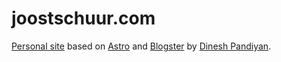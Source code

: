 # joostschuur.com

[Personal site](https://joostschuur.com) based on [Astro](https://astro.build) and [Blogster](https://github.com/flexdinesh/blogster) by [Dinesh Pandiyan](https://dineshpandiyan.com/).